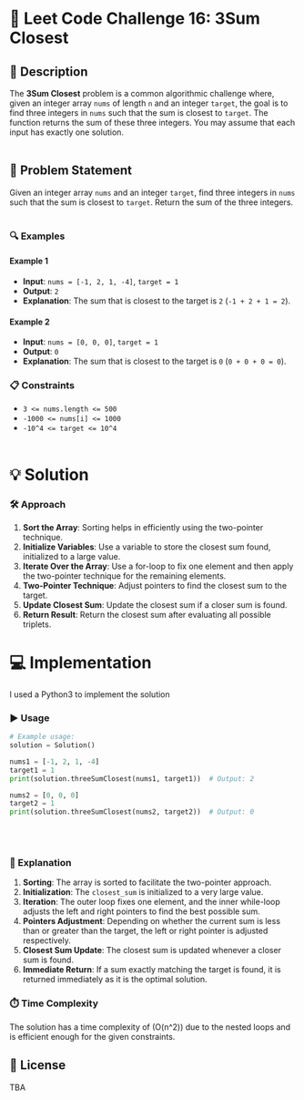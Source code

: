 # 🎯 Leet Code Challenge 16: 3Sum Closest

## 📖 Description
The **3Sum Closest** problem is a common algorithmic challenge where, given an integer array `nums` of length `n` and an integer `target`, the goal is to find three integers in `nums` such that the sum is closest to `target`. The function returns the sum of these three integers. You may assume that each input has exactly one solution.
<br></br>

## 📝 Problem Statement
Given an integer array `nums` and an integer `target`, find three integers in `nums` such that the sum is closest to `target`. Return the sum of the three integers.
<br></br>

### 🔍 Examples
#### Example 1
- **Input**: `nums = [-1, 2, 1, -4]`, `target = 1`
- **Output**: `2`
- **Explanation**: The sum that is closest to the target is `2` (`-1 + 2 + 1 = 2`).

#### Example 2
- **Input**: `nums = [0, 0, 0]`, `target = 1`
- **Output**: `0`
- **Explanation**: The sum that is closest to the target is `0` (`0 + 0 + 0 = 0`).

### 📋 Constraints
- `3 <= nums.length <= 500`
- `-1000 <= nums[i] <= 1000`
- `-10^4 <= target <= 10^4`
<br></br>

# 💡 Solution
### 🛠️ Approach
1. **Sort the Array**: Sorting helps in efficiently using the two-pointer technique.
2. **Initialize Variables**: Use a variable to store the closest sum found, initialized to a large value.
3. **Iterate Over the Array**: Use a for-loop to fix one element and then apply the two-pointer technique for the remaining elements.
4. **Two-Pointer Technique**: Adjust pointers to find the closest sum to the target.
5. **Update Closest Sum**: Update the closest sum if a closer sum is found.
6. **Return Result**: Return the closest sum after evaluating all possible triplets.

# 💻 Implementation
I used a Python3 to implement the solution

### ▶️ Usage
```python
# Example usage:
solution = Solution()

nums1 = [-1, 2, 1, -4]
target1 = 1
print(solution.threeSumClosest(nums1, target1))  # Output: 2

nums2 = [0, 0, 0]
target2 = 1
print(solution.threeSumClosest(nums2, target2))  # Output: 0
```
<br></br>
### 📝 Explanation
1. **Sorting**: The array is sorted to facilitate the two-pointer approach.
2. **Initialization**: The `closest_sum` is initialized to a very large value.
3. **Iteration**: The outer loop fixes one element, and the inner while-loop adjusts the left and right pointers to find the best possible sum.
4. **Pointers Adjustment**: Depending on whether the current sum is less than or greater than the target, the left or right pointer is adjusted respectively.
5. **Closest Sum Update**: The closest sum is updated whenever a closer sum is found.
6. **Immediate Return**: If a sum exactly matching the target is found, it is returned immediately as it is the optimal solution.

### ⏱️ Time Complexity
The solution has a time complexity of \(O(n^2)\) due to the nested loops and is efficient enough for the given constraints.

## 📜 License
TBA
